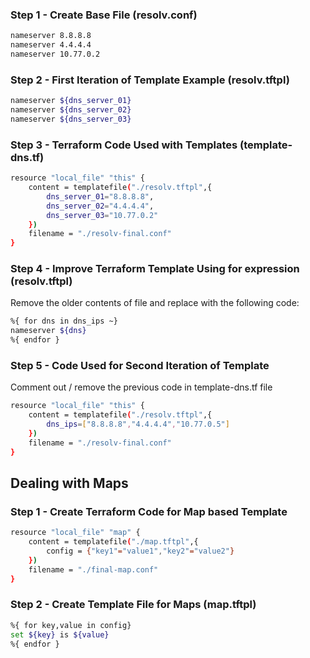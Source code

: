 
### Step 1 - Create Base File (resolv.conf)

```sh
nameserver 8.8.8.8
nameserver 4.4.4.4
nameserver 10.77.0.2
```
### Step 2 - First Iteration of Template Example (resolv.tftpl)

```sh
nameserver ${dns_server_01}
nameserver ${dns_server_02}
nameserver ${dns_server_03}
```

### Step 3 - Terraform Code Used with Templates (template-dns.tf)

```sh
resource "local_file" "this" {
    content = templatefile("./resolv.tftpl",{
        dns_server_01="8.8.8.8",
        dns_server_02="4.4.4.4",
        dns_server_03="10.77.0.2"
    })
    filename = "./resolv-final.conf"
}
```
### Step 4 - Improve Terraform Template Using for expression (resolv.tftpl)

Remove the older contents of file and replace with the following code:

```sh
%{ for dns in dns_ips ~}
nameserver ${dns}
%{ endfor }
```

### Step 5 - Code Used for Second  Iteration of Template

Comment out / remove the previous code in template-dns.tf file

```sh
resource "local_file" "this" {
    content = templatefile("./resolv.tftpl",{
        dns_ips=["8.8.8.8","4.4.4.4","10.77.0.5"]
    })
    filename = "./resolv-final.conf"
}
```

## Dealing with Maps

### Step 1 - Create Terraform Code for Map based Template
```sh
resource "local_file" "map" {
    content = templatefile("./map.tftpl",{
        config = {"key1"="value1","key2"="value2"}
    })
    filename = "./final-map.conf"
}
```

### Step 2 - Create Template File for Maps (map.tftpl)
```sh
%{ for key,value in config}
set ${key} is ${value} 
%{ endfor }
```
